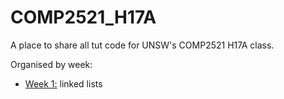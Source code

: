 # COMP2521_H17A
A place to share all tut code for UNSW's COMP2521 H17A class.

Organised by week:
* [Week 1:](week01) linked lists
